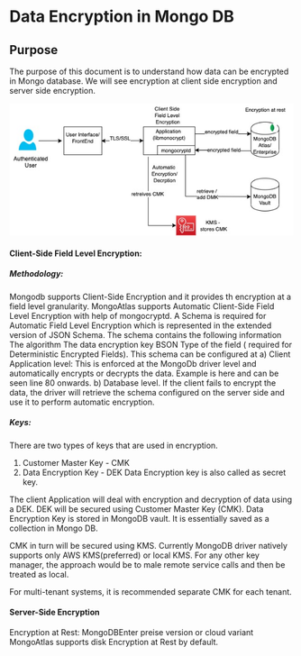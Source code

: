 # Data Encryption in Mongo DB

## Purpose
The purpose of this document is to understand how data can be encrypted in Mongo database. 
We will see encryption at client side encryption and server side encryption. 


![\[Diagram for Encryption:\]](https://github.com/surbhi-nijhara/techtumblr/blob/master/mongodb-guide/diag_source/mongodb-encryption.jpg?raw=true)

#### Client-Side Field Level Encryption: 
##### Methodology:
Mongodb supports Client-Side Encryption and it provides th encryption at a field level granularity. 
MongoAtlas supports Automatic Client-Side Field Level Encryption with help of mongocryptd. A Schema is required for Automatic Field Level Encryption which is represented in the extended version of JSON Schema. The schema contains the following information
The algorithm
The data encryption key
BSON Type of the field ( required for Deterministic Encrypted Fields).
This schema can be configured at 
a) Client Application level: This is enforced at the MongoDb driver level and automatically encrypts or decrypts the data. Example is here and can be seen line 80 onwards.
b) Database level. If the client fails to encrypt the data, the driver will retrieve the schema configured on the server side and use it to perform automatic encryption.


##### Keys:

There are two types of keys that are used in encryption.
1) Customer Master Key - CMK
2) Data Encryption Key - DEK 
   Data Encryption key is also called as secret key. 
   
The client Application will deal with encryption and decryption of data using a DEK.
DEK will be secured using Customer Master Key (CMK). Data Encryption Key is stored in MongoDB vault.  It is essentially saved as a collection in Mongo DB. 

CMK in turn will be secured using KMS. Currently MongoDB driver natively supports only AWS KMS(preferred) or local KMS. For any other key manager, the approach would be to male remote service calls and then be treated as local.

For multi-tenant systems, it is recommended separate CMK for each tenant. 


#### Server-Side Encryption
Encryption at Rest: 
MongoDBEnter preise version or cloud variant MongoAtlas supports disk Encryption at Rest by default.

